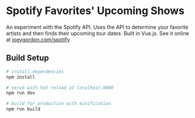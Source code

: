 # Spotify Favorites' Upcoming Shows

An experiment with the Spotify API. Uses the API to determine your favorite artists and then finds their upcoming tour dates. Built in Vue.js. See it online at [joeygordon.com/spotify](http://www.joeygordon.com/spotify)

## Build Setup

``` bash
# install dependencies
npm install

# serve with hot reload at localhost:8080
npm run dev

# build for production with minification
npm run build
```
